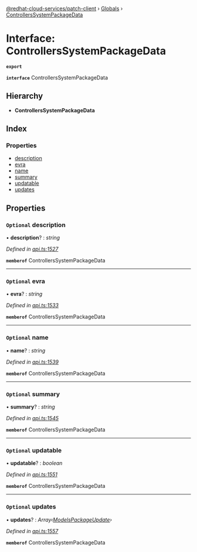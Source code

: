 [@redhat-cloud-services/patch-client](../README.md) › [Globals](../globals.md) › [ControllersSystemPackageData](controllerssystempackagedata.md)

# Interface: ControllersSystemPackageData

**`export`** 

**`interface`** ControllersSystemPackageData

## Hierarchy

* **ControllersSystemPackageData**

## Index

### Properties

* [description](controllerssystempackagedata.md#optional-description)
* [evra](controllerssystempackagedata.md#optional-evra)
* [name](controllerssystempackagedata.md#optional-name)
* [summary](controllerssystempackagedata.md#optional-summary)
* [updatable](controllerssystempackagedata.md#optional-updatable)
* [updates](controllerssystempackagedata.md#optional-updates)

## Properties

### `Optional` description

• **description**? : *string*

*Defined in [api.ts:1527](https://github.com/RedHatInsights/javascript-clients/blob/22e0c417/packages/patch/api.ts#L1527)*

**`memberof`** ControllersSystemPackageData

___

### `Optional` evra

• **evra**? : *string*

*Defined in [api.ts:1533](https://github.com/RedHatInsights/javascript-clients/blob/22e0c417/packages/patch/api.ts#L1533)*

**`memberof`** ControllersSystemPackageData

___

### `Optional` name

• **name**? : *string*

*Defined in [api.ts:1539](https://github.com/RedHatInsights/javascript-clients/blob/22e0c417/packages/patch/api.ts#L1539)*

**`memberof`** ControllersSystemPackageData

___

### `Optional` summary

• **summary**? : *string*

*Defined in [api.ts:1545](https://github.com/RedHatInsights/javascript-clients/blob/22e0c417/packages/patch/api.ts#L1545)*

**`memberof`** ControllersSystemPackageData

___

### `Optional` updatable

• **updatable**? : *boolean*

*Defined in [api.ts:1551](https://github.com/RedHatInsights/javascript-clients/blob/22e0c417/packages/patch/api.ts#L1551)*

**`memberof`** ControllersSystemPackageData

___

### `Optional` updates

• **updates**? : *Array‹[ModelsPackageUpdate](modelspackageupdate.md)›*

*Defined in [api.ts:1557](https://github.com/RedHatInsights/javascript-clients/blob/22e0c417/packages/patch/api.ts#L1557)*

**`memberof`** ControllersSystemPackageData
